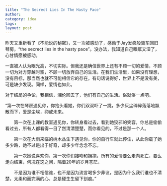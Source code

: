 ```yaml
---
title: "The Secrect Lies In The Hasty Pace"
author:
category: idea
tags: 
layout: post
---
```

昨天又重新看了《不能说的秘密》，又一次被感动了，感动于Jay发疯般骑车回旧琴房，“the secrect lies in the hasty pace”。没办法，我知道自己眼眶又湿了，心甘情愿被感动。

一直被人认为眼光高，不切实际。但我还是确信世界上还有不顾一切的爱情，不顾一切为对方穿越时空，不顾一切放弃自己的生活。在我们生活里，如果没有理想，没有目标，那当然也就不可能相信它的存在。有句话说得好，世界上不是没有美，可是缺少发现。同样，爱情也如此。

对于结局的争论，我相信，湘伦回去了，他们有自己的生活。俗就俗一点吧。

“第一次在琴房遇见你，你抬头看她，你们双双吓了一跳，多少灰尘碎碎落落地飘散而下，爱是尘埃，抑或未来。

　　第一次在上课的教室遇见你，你转身看过去，看到她狡邪的笑容，你总是偷偷看过去，所有人都看得一目了然清清楚楚，而你看见的，不过是那一个人。

　　第一次在大雨来临的树木丛生下遇见你，你的自行车就此停住，从此你载了她多少路，她不过是出于好奇，却多少年念念不忘。

　　第一次她说喜欢你，第一次你们接吻和拥抱，所有的爱情要么走向死亡，要么走向结束，何况在这之间，隔着20年的岁月苍茫。

　　不是因为谁不相信谁，也不是因为流言喝多少非议，是因为什么我们谁也不清楚，太柔和而完满的心，总是硬生生留下划痕。”

